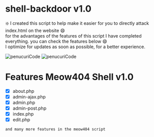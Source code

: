 # shell-backdoor v1.0

:sparkle: I created this script to help make it easier for you to directly attack index.html on the website :smile:<br>
for the advantages of the features of this script I have completed everything. you can check the features below :smile:<br>
I optimize for updates as soon as possible, for a better experience.

![penucuriCode](https://github.com/penucuriCode/shell-backdoor/blob/main/Spoiler.PNG)
![penucuriCode](https://github.com/penucuriCode/shell-backdoor/blob/main/Spoiler02.PNG)

# Features Meow404 Shell v1.0
- [x] about.php
- [x] admin-ajax.php
- [x] admin.php
- [x] admin-post.php
- [x] index.php
- [x] edit.php
```
and many more features in the meow404 script
